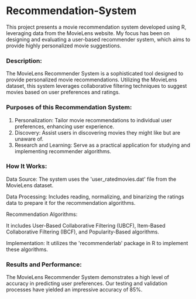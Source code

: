 # Recommendation-System

This project presents a movie recommendation system developed using R, leveraging data from the MovieLens website. My focus has been on designing and evaluating a user-based recommender system, which aims to provide highly personalized movie suggestions.

### Description:

The MovieLens Recommender System is a sophisticated tool designed to provide personalized movie recommendations. Utilizing the MovieLens dataset, this system leverages collaborative filtering techniques to suggest movies based on user preferences and ratings.

### Purposes of this Recommendation System:

1. Personalization: Tailor movie recommendations to individual user preferences, enhancing user experience.
2. Discovery: Assist users in discovering movies they might like but are unaware of.
3. Research and Learning: Serve as a practical application for studying and implementing recommender algorithms.

### How It Works:


Data Source: The system uses the 'user_ratedmovies.dat' file from the MovieLens dataset.

Data Processing: Includes reading, normalizing, and binarizing the ratings data to prepare it for the recommendation algorithms.

Recommendation Algorithms:

It includes User-Based Collaborative Filtering (UBCF), Item-Based Collaborative Filtering (IBCF), and Popularity-Based algorithms.

Implementation: It utilizes the 'recommenderlab' package in R to implement these algorithms.

### Results and Performance:

The MovieLens Recommender System demonstrates a high level of accuracy in predicting user preferences. Our testing and validation processes have yielded an impressive accuracy of 85%. 
